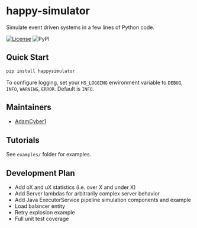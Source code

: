# happy-simulator
Simulate event driven systems in a few lines of Python code.

[![License](https://img.shields.io/badge/License-Apache%202.0-blue.svg)](https://opensource.org/licenses/Apache-2.0) 
![PyPI](https://img.shields.io/pypi/v/happysimulator)

## Quick Start
```sh
pip install happysimulator
```

To configure logging, set your `HS_LOGGING` environment variable to `DEBUG`, `INFO`, `WARNING`, `ERROR`. Default is `INFO`.

## Maintainers
- [AdamCyber1](https://github.com/adamcyber1)

## Tutorials 
See `examples/` folder for examples.

## Development Plan
* Add oX and uX statistics (i.e. over X and under X)
* Add Server lambdas for arbitrarily complex server behavior
* Add Java ExecutorService pipeline simulation components and example
* Load balancer entity
* Retry explosion example 
* Full unit test coverage